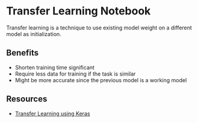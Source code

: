 # Transfer Learning Notebook
Transfer learning is a technique to use existing model weight on a different model as initialization.

## Benefits
- Shorten training time significant
- Require less data for training if the task is similar
- Might be more accurate since the previous model is a working model

## Resources
- [Transfer Learning using Keras](https://medium.com/@14prakash/transfer-learning-using-keras-d804b2e04ef8)
